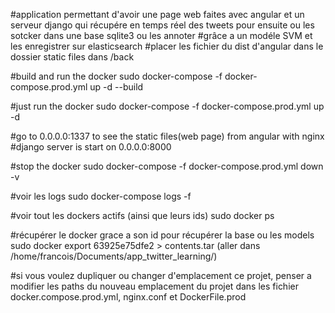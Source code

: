 #application permettant d'avoir une page web faites avec angular et un serveur django qui récupére en temps réel des tweets pour ensuite ou les sotcker dans une base sqlite3 ou les annoter
#grâce a un modéle SVM et les enregistrer sur elasticsearch
#placer les fichier du dist d'angular dans le dossier static files dans /back

#build and run the docker
sudo docker-compose -f docker-compose.prod.yml up -d --build

#just run the docker
sudo docker-compose -f docker-compose.prod.yml up -d

#go to 0.0.0.0:1337 to see the static files(web page) from angular with nginx
#django server is start on 0.0.0.0:8000

#stop the docker
sudo docker-compose -f docker-compose.prod.yml down -v

#voir les logs
sudo docker-compose logs -f

#voir tout les dockers actifs (ainsi que leurs ids)
sudo docker ps

#récupérer le docker grace a son id pour récupérer la base ou les models
sudo docker export 63925e75dfe2 > contents.tar
(aller dans /home/francois/Documents/app_twitter_learning/)

#si vous voulez dupliquer ou changer d'emplacement ce projet, penser a modifier
les paths du nouveau emplacement du projet dans les fichier docker.compose.prod.yml,
nginx.conf et DockerFile.prod

